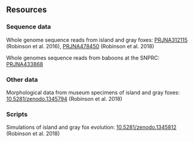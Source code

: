 ## Resources

### Sequence data
Whole genome sequence reads from island and gray foxes: [PRJNA312115](https://www.ncbi.nlm.nih.gov/sra?linkname=bioproject_sra_all&from_uid=312115) (Robinson et al. 2016), [PRJNA478450](https://www.ncbi.nlm.nih.gov/sra?linkname=bioproject_sra_all&from_uid=478450) (Robinson et al. 2018)

Whole genomes sequence reads from baboons at the SNPRC: [PRJNA433868](https://www.ncbi.nlm.nih.gov/sra?linkname=bioproject_sra_all&from_uid=433868)

### Other data
Morphological data from museum specimens of island and gray foxes: [10.5281/zenodo.1345794](https://zenodo.org/) (Robinson et al. 2018)

### Scripts
Simulations of island and gray fox evolution: [10.5281/zenodo.1345812](https://doi.org/10.5281/zenodo.1345812) (Robinson et al. 2018)

